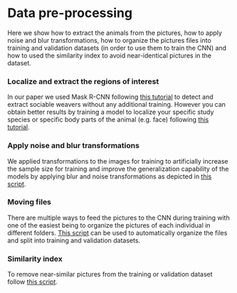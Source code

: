 # Data pre-processing

Here we show how to extract the animals from the pictures, how to apply noise and blur transformations, how to organize the pictures files into training and validation datasets (in order to use them to train the CNN) and how to used the similarity index to avoid near-identical pictures in the dataset.

### Localize and extract the regions of interest

In our paper we used Mask R-CNN following [this tutorial]( https://www.learnopencv.com/deep-learning-based-object-detection-and-instance-segmentation-using-mask-r-cnn-in-opencv-python-c/) to detect and extract sociable weavers without any additional training. However you can obtain better results by training a model to localize your specific study species or specific body parts of the animal (e.g. face) following [this tutorial]( https://github.com/AndreCFerreira/Weaver_individualID/tree/master/Data_pre-processing/Training_model).

###  Apply noise and blur transformations

We applied transformations to the images for training to artificially increase the sample size for training and improve the generalization capability of the models by applying blur and noise transformations as depicted in [this script]( https://github.com/AndreCFerreira/Weaver_individualID/blob/master/Data_pre-processing/Blur_noise_transformation.ipynb).

### Moving files

There are multiple ways to feed the pictures to the CNN during training with one of the easiest being to organize the pictures of each individual in different folders. [This script]( https://github.com/AndreCFerreira/Weaver_individualID/blob/master/Data_pre-processing/Train_validation_dataset.ipynb) can be used to automatically organize the files and split into training and validation datasets. 

### Similarity index

To remove near-similar pictures from the training or validation dataset follow [this script](https://github.com/AndreCFerreira/Weaver_individualID/blob/master/Data_pre-processing/Image_similarity.ipynb).
